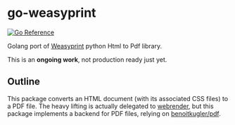 # go-weasyprint

[![Go Reference](https://pkg.go.dev/badge/github.com/benoitkugler/go-weasyprint.svg)](https://pkg.go.dev/github.com/benoitkugler/go-weasyprint)

Golang port of [Weasyprint](https://github.com/Kozea/WeasyPrint) python Html to Pdf library.

This is an **ongoing work**, not production ready just yet.

## Outline

This package converts an HTML document (with its associated CSS files) to a PDF file.
The heavy lifting is actually delegated to [webrender](https://github.com/benoitkugler/webrender), but this package implements a backend for PDF files, relying on [benoitkugler/pdf](https://github.com/benoitkugler/pdf).
